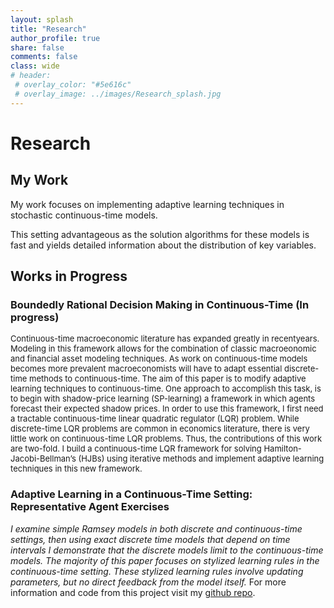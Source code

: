 ```yaml
---
layout: splash
title: "Research"
author_profile: true
share: false 
comments: false
class: wide 
# header:
 # overlay_color: "#5e616c"
 # overlay_image: ../images/Research_splash.jpg
---
```

# Research 

## My Work 

My work focuses on implementing adaptive learning techniques in stochastic continuous-time models. 

This setting advantageous as the solution algorithms for these models is fast and yields detailed information about the distribution of key variables. 

## Works in Progress

### Boundedly Rational Decision Making in Continuous-Time (In progress) 
<font size="2">Continuous-time macroeconomic literature has expanded greatly in recentyears. Modeling in this framework allows for the combination of classic macroeonomic and financial asset modeling techniques. As work on continuous-time models becomes more prevalent macroeconomists will have to adapt essential discrete-time methods to continuous-time. The aim of this paper is to modify adaptive learning techniques to continuous-time. One approach to accomplish this  task,  is  to  begin  with  shadow-price  learning  (SP-learning) a framework in  which  agents  forecast  their  expected  shadow  prices. In  order  to  use  this framework, I first need a tractable continuous-time linear quadratic regulator (LQR) problem. While discrete-time LQR problems are common in economics literature, there is very little work on continuous-time LQR problems. Thus, the contributions of this work are two-fold. I build a continuous-time LQR framework  for  solving  Hamilton-Jacobi-Bellman’s  (HJBs) using iterative methods and implement adaptive learning techniques in this new framework.</font>

### Adaptive Learning in a Continuous-Time Setting: Representative Agent Exercises 
*I examine simple Ramsey models in both discrete and continuous-time settings, 
then using exact discrete time models that depend on time intervals I demonstrate that the discrete models limit to the continuous-time models.
The majority of this paper focuses on stylized learning rules in the continuous-time setting. 
These stylized learning rules involve updating parameters, but no direct feedback from the model itself.* 
For more information and code from this project visit my [github repo](https://github.com/chandlerlester/Stylized_Learning).


